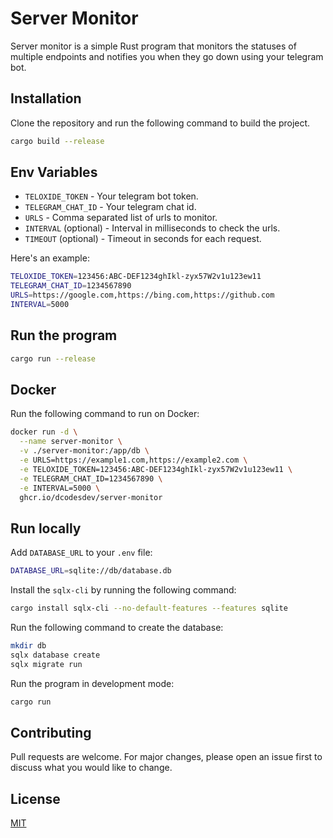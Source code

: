 # Server Monitor

Server monitor is a simple Rust program that monitors the statuses of multiple endpoints and notifies you when they go down using your telegram bot.

## Installation

Clone the repository and run the following command to build the project.

```bash
cargo build --release
```

## Env Variables

- `TELOXIDE_TOKEN` - Your telegram bot token.
- `TELEGRAM_CHAT_ID` - Your telegram chat id.
- `URLS` - Comma separated list of urls to monitor.
- `INTERVAL` (optional) - Interval in milliseconds to check the urls.
- `TIMEOUT` (optional) - Timeout in seconds for each request.

Here's an example:

```bash
TELOXIDE_TOKEN=123456:ABC-DEF1234ghIkl-zyx57W2v1u123ew11
TELEGRAM_CHAT_ID=1234567890
URLS=https://google.com,https://bing.com,https://github.com
INTERVAL=5000
```

## Run the program

```bash
cargo run --release
```

## Docker

Run the following command to run on Docker:

```bash
docker run -d \
  --name server-monitor \
  -v ./server-monitor:/app/db \
  -e URLS=https://example1.com,https://example2.com \
  -e TELOXIDE_TOKEN=123456:ABC-DEF1234ghIkl-zyx57W2v1u123ew11 \
  -e TELEGRAM_CHAT_ID=1234567890 \
  -e INTERVAL=5000 \
  ghcr.io/dcodesdev/server-monitor
```

## Run locally

Add `DATABASE_URL` to your `.env` file:

```bash
DATABASE_URL=sqlite://db/database.db
```

Install the `sqlx-cli` by running the following command:

```bash
cargo install sqlx-cli --no-default-features --features sqlite
```

Run the following command to create the database:

```bash
mkdir db
sqlx database create
sqlx migrate run
```

Run the program in development mode:

```bash
cargo run
```

## Contributing

Pull requests are welcome. For major changes, please open an issue first to discuss what you would like to change.

## License

[MIT](LICENSE)
